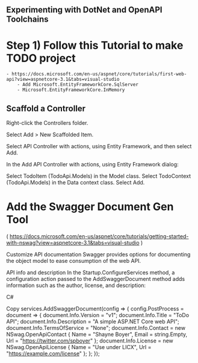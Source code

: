 

## Experimenting with DotNet and OpenAPI Toolchains

# Step 1) Follow this Tutorial to make  TODO project
	- https://docs.microsoft.com/en-us/aspnet/core/tutorials/first-web-api?view=aspnetcore-3.1&tabs=visual-studio
		- Add Microsoft.EntityFrameworkCore.SqlServer
		- Microsoft.EntityFrameworkCore.InMemory


## Scaffold a Controller

Right-click the Controllers folder.

Select Add > New Scaffolded Item.

Select API Controller with actions, using Entity Framework, and then select Add.

In the Add API Controller with actions, using Entity Framework dialog:

Select TodoItem (TodoApi.Models) in the Model class.
Select TodoContext (TodoApi.Models) in the Data context class.
Select Add.


# Add the Swagger Document Gen Tool
( https://docs.microsoft.com/en-us/aspnet/core/tutorials/getting-started-with-nswag?view=aspnetcore-3.1&tabs=visual-studio )

Customize API documentation
Swagger provides options for documenting the object model to ease consumption of the web API.

API info and description
In the Startup.ConfigureServices method, a configuration action passed to the AddSwaggerDocument method adds information such as the author, license, and description:

C#

Copy
services.AddSwaggerDocument(config =>
{
    config.PostProcess = document =>
    {
        document.Info.Version = "v1";
        document.Info.Title = "ToDo API";
        document.Info.Description = "A simple ASP.NET Core web API";
        document.Info.TermsOfService = "None";
        document.Info.Contact = new NSwag.OpenApiContact
        {
            Name = "Shayne Boyer",
            Email = string.Empty,
            Url = "https://twitter.com/spboyer"
        };
        document.Info.License = new NSwag.OpenApiLicense
        {
            Name = "Use under LICX",
            Url = "https://example.com/license"
        };
    };
});
